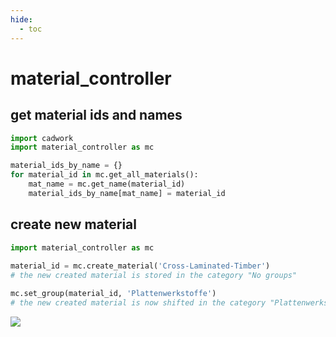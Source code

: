 ```yaml
---
hide:
  - toc
---
```


# material_controller
## get material ids and names 

```python 
import cadwork
import material_controller as mc

material_ids_by_name = {}
for material_id in mc.get_all_materials():
    mat_name = mc.get_name(material_id)
    material_ids_by_name[mat_name] = material_id

```

## create new material

```python 
import material_controller as mc
    
material_id = mc.create_material('Cross-Laminated-Timber')
# the new created material is stored in the category "No groups"

mc.set_group(material_id, 'Plattenwerkstoffe')
# the new created material is now shifted in the category "Plattenwerkstoffe"

```

<noscript>
    <img src="https://analytics.cadwork.ca/ingress/e6b1702b-6224-4e93-94b7-9e4c2cd7ae06/pixel.gif">
</noscript>
<script defer src="https://analytics.cadwork.ca/ingress/e6b1702b-6224-4e93-94b7-9e4c2cd7ae06/script.js"></script>
